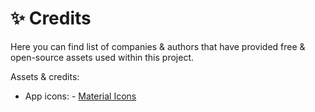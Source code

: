 # ✨ Credits
Here you can find list of companies & authors that have provided 
free & open-source assets used within this project.

Assets & credits:
- App icons: - <a href="https://fonts.google.com/icons" title="Material Icons"> Material Icons </a>
